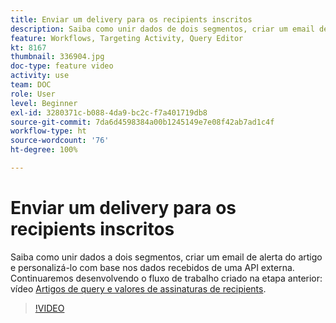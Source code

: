```yaml
---
title: Enviar um delivery para os recipients inscritos
description: Saiba como unir dados de dois segmentos, criar um email de alerta de artigo e personalizá-lo com base nos dados recebidos de uma API externa.
feature: Workflows, Targeting Activity, Query Editor
kt: 8167
thumbnail: 336904.jpg
doc-type: feature video
activity: use
team: DOC
role: User
level: Beginner
exl-id: 3280371c-b088-4da9-bc2c-f7a401719db8
source-git-commit: 7da6d4598384a00b1245149e7e08f42ab7ad1c4f
workflow-type: ht
source-wordcount: '76'
ht-degree: 100%

---
```


# Enviar um delivery para os recipients inscritos

Saiba como unir dados a dois segmentos, criar um email de alerta do artigo e personalizá-lo com base nos dados recebidos de uma API externa. Continuaremos desenvolvendo o fluxo de trabalho criado na etapa anterior: vídeo [Artigos de query e valores de assinaturas de recipients](/help/tutorial-use-soap-apis/query-articles-and-recipient-subscription-values.md).

>[!VIDEO](https://video.tv.adobe.com/v/336904?quality=12)
